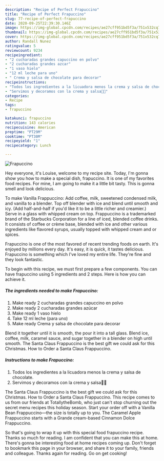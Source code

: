 ```yaml
---
description: "Recipe of Perfect Frapuccino"
title: "Recipe of Perfect Frapuccino"
slug: 77-recipe-of-perfect-frapuccino
date: 2020-09-25T22:39:30.146Z
image: https://img-global.cpcdn.com/recipes/ae27cff951bd5f3a/751x532cq70/frapuccino-foto-principal.jpg
thumbnail: https://img-global.cpcdn.com/recipes/ae27cff951bd5f3a/751x532cq70/frapuccino-foto-principal.jpg
cover: https://img-global.cpcdn.com/recipes/ae27cff951bd5f3a/751x532cq70/frapuccino-foto-principal.jpg
author: Randall Nunez
ratingvalue: 5
reviewcount: 9234
recipeingredient:
- "2 cucharadas grandes capuccino en polvo"
- "2 cucharadas grandes azcar"
- "1 vaso hielo"
- "12 ml leche para uno"
- " Crema y salsa de chocolate para decorar"
recipeinstructions:
- "Todos los ingredientes a la licuadora menos la crema y salsa de chocolate."
- "Servimos y decoramos con la crema y salsa🍹🥤"
categories:
- Recipe
tags:
- frapuccino

katakunci: frapuccino 
nutrition: 143 calories
recipecuisine: American
preptime: "PT29M"
cooktime: "PT30M"
recipeyield: "1"
recipecategory: Lunch

---
```



![Frapuccino](https://img-global.cpcdn.com/recipes/ae27cff951bd5f3a/751x532cq70/frapuccino-foto-principal.jpg)

Hey everyone, it's Louise, welcome to my recipe site. Today, I'm gonna show you how to make a special dish, frapuccino. It is one of my favorites food recipes. For mine, I am going to make it a little bit tasty. This is gonna smell and look delicious.

To make Vanilla Frappuccino: Add coffee, milk, sweetened condensed milk, and vanilla to a blender. Top off blender with ice and blend until smooth and icy. (Add half-and-half if you&#39;d like it to be a little richer and creamier.) Serve in a glass with whipped cream on top. Frappuccino is a trademarked brand of the Starbucks Corporation for a line of iced, blended coffee drinks. It consists of coffee or crème base, blended with ice and other various ingredients like flavored syrups, usually topped with whipped cream and or spices.

Frapuccino is one of the most favored of recent trending foods on earth. It's enjoyed by millions every day. It's easy, it is quick, it tastes delicious. Frapuccino is something which I've loved my entire life. They're fine and they look fantastic.


To begin with this recipe, we must first prepare a few components. You can have frapuccino using 5 ingredients and 2 steps. Here is how you can achieve it.

<!--inarticleads1-->

##### The ingredients needed to make Frapuccino:

1. Make ready 2 cucharadas grandes capuccino en polvo
1. Make ready 2 cucharadas grandes azúcar
1. Make ready 1 vaso hielo
1. Take 12 ml leche (para uno)
1. Make ready  Crema y salsa de chocolate para decorar


Blend it together until it is smooth, the pour it into a tall glass. Blend ice, coffee, milk, caramel sauce, and sugar together in a blender on high until smooth. The Santa Claus Frappuccino is the best gift we could ask for this Christmas. How to Order a Santa Claus Frappuccino. 

<!--inarticleads2-->

##### Instructions to make Frapuccino:

1. Todos los ingredientes a la licuadora menos la crema y salsa de chocolate.
1. Servimos y decoramos con la crema y salsa🍹🥤


The Santa Claus Frappuccino is the best gift we could ask for this Christmas. How to Order a Santa Claus Frappuccino. This recipe comes to us from our friends at TotallytheBomb, who just can&#39;t stop churning out the secret menu recipes this holiday season. Start your order off with a Vanilla Bean Frappuccino—the size is totally up to you. The Caramel Apple Frappuccino starts with a Grande cream-based Cinnamon Dolce Frappuccino. 

So that's going to wrap it up with this special food frapuccino recipe. Thanks so much for reading. I am confident that you can make this at home. There's gonna be interesting food at home recipes coming up. Don't forget to bookmark this page in your browser, and share it to your family, friends and colleague. Thanks again for reading. Go on get cooking!
